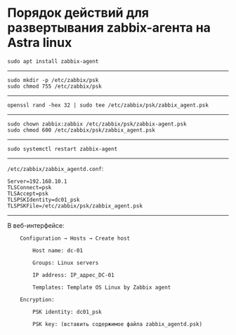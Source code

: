 # Порядок действий для развертывания zabbix-агента на Astra linux

```
sudo apt install zabbix-agent
```
---
```
sudo mkdir -p /etc/zabbix/psk
sudo chmod 755 /etc/zabbix/psk
```
---
```
openssl rand -hex 32 | sudo tee /etc/zabbix/psk/zabbix_agent.psk
```
---
```
sudo chown zabbix:zabbix /etc/zabbix/psk/zabbix-agent.psk
sudo chmod 600 /etc/zabbix/psk/zabbix_agent.psk
```
---
```
sudo systemctl restart zabbix-agent
```
---
`/etc/zabbix/zabbix_agentd.conf`:
```
Server=192.168.10.1
TLSConnect=psk
TLSAccept=psk
TLSPSKIdentity=dc01_psk
TLSPSKFile=/etc/zabbix/psk/zabbix_agent.psk
```
---
В веб-интерфейсе:
```
    Configuration → Hosts → Create host

        Host name: dc-01

        Groups: Linux servers

        IP address: IP_адрес_DC-01

        Templates: Template OS Linux by Zabbix agent

    Encryption:

        PSK identity: dc01_psk

        PSK key: (вставить содержимое файла zabbix_agentd.psk)
```
